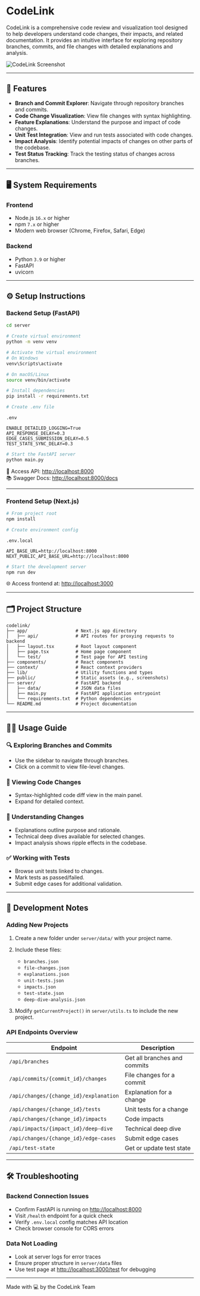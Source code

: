 # CodeLink

CodeLink is a comprehensive code review and visualization tool designed to help developers understand code changes, their impacts, and related documentation. It provides an intuitive interface for exploring repository branches, commits, and file changes with detailed explanations and analysis.

![CodeLink Screenshot](public/placeholder.svg)

---

## 🚀 Features

- **Branch and Commit Explorer**: Navigate through repository branches and commits.
- **Code Change Visualization**: View file changes with syntax highlighting.
- **Feature Explanations**: Understand the purpose and impact of code changes.
- **Unit Test Integration**: View and run tests associated with code changes.
- **Impact Analysis**: Identify potential impacts of changes on other parts of the codebase.
- **Test Status Tracking**: Track the testing status of changes across branches.

---

## 🖥️ System Requirements

### Frontend
- Node.js `16.x` or higher
- npm `7.x` or higher
- Modern web browser (Chrome, Firefox, Safari, Edge)

### Backend
- Python `3.9` or higher
- FastAPI
- uvicorn

---

## ⚙️ Setup Instructions

### Backend Setup (FastAPI)

```bash
cd server

# Create virtual environment
python -m venv venv

# Activate the virtual environment
# On Windows
venv\Scripts\activate

# On macOS/Linux
source venv/bin/activate

# Install dependencies
pip install -r requirements.txt

# Create .env file
```

`.env`
```env
ENABLE_DETAILED_LOGGING=True
API_RESPONSE_DELAY=0.3
EDGE_CASES_SUBMISSION_DELAY=0.5
TEST_STATE_SYNC_DELAY=0.3
```

```bash
# Start the FastAPI server
python main.py
```

📍 Access API: [http://localhost:8000](http://localhost:8000)  
📚 Swagger Docs: [http://localhost:8000/docs](http://localhost:8000/docs)

---

### Frontend Setup (Next.js)

```bash
# From project root
npm install

# Create environment config
```

`.env.local`
```env
API_BASE_URL=http://localhost:8000
NEXT_PUBLIC_API_BASE_URL=http://localhost:8000
```

```bash
# Start the development server
npm run dev
```

🌐 Access frontend at: [http://localhost:3000](http://localhost:3000)

---

## 🗂 Project Structure

```
codelink/
├── app/                  # Next.js app directory
│   ├── api/              # API routes for proxying requests to backend
│   ├── layout.tsx        # Root layout component
│   ├── page.tsx          # Home page component
│   └── test/             # Test page for API testing
├── components/           # React components
├── context/              # React context providers
├── lib/                  # Utility functions and types
├── public/               # Static assets (e.g., screenshots)
├── server/               # FastAPI backend
│   ├── data/             # JSON data files
│   ├── main.py           # FastAPI application entrypoint
│   └── requirements.txt  # Python dependencies
└── README.md             # Project documentation
```

---

## 🧑‍💻 Usage Guide

### 🔍 Exploring Branches and Commits
- Use the sidebar to navigate through branches.
- Click on a commit to view file-level changes.

### 📝 Viewing Code Changes
- Syntax-highlighted code diff view in the main panel.
- Expand for detailed context.

### 🧠 Understanding Changes
- Explanations outline purpose and rationale.
- Technical deep dives available for selected changes.
- Impact analysis shows ripple effects in the codebase.

### ✅ Working with Tests
- Browse unit tests linked to changes.
- Mark tests as passed/failed.
- Submit edge cases for additional validation.

---

## 🧩 Development Notes

### Adding New Projects

1. Create a new folder under `server/data/` with your project name.
2. Include these files:
   - `branches.json`
   - `file-changes.json`
   - `explanations.json`
   - `unit-tests.json`
   - `impacts.json`
   - `test-state.json`
   - `deep-dive-analysis.json`

3. Modify `getCurrentProject()` in `server/utils.ts` to include the new project.

### API Endpoints Overview

| Endpoint | Description |
|----------|-------------|
| `/api/branches` | Get all branches and commits |
| `/api/commits/{commit_id}/changes` | File changes for a commit |
| `/api/changes/{change_id}/explanation` | Explanation for a change |
| `/api/changes/{change_id}/tests` | Unit tests for a change |
| `/api/changes/{change_id}/impacts` | Code impacts |
| `/api/impacts/{impact_id}/deep-dive` | Technical deep dive |
| `/api/changes/{change_id}/edge-cases` | Submit edge cases |
| `/api/test-state` | Get or update test state |

---

## 🛠 Troubleshooting

### Backend Connection Issues
- Confirm FastAPI is running on [http://localhost:8000](http://localhost:8000)
- Visit `/health` endpoint for a quick check
- Verify `.env.local` config matches API location
- Check browser console for CORS errors

### Data Not Loading
- Look at server logs for error traces
- Ensure proper structure in `server/data` files
- Use test page at [http://localhost:3000/test](http://localhost:3000/test) for debugging

---
Made with 💻 by the CodeLink Team

